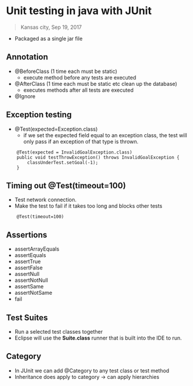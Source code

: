 # Unit testing in java with JUnit
> Kansas city, Sep 19, 2017

- Packaged as a single jar file

## Annotation

- @BeforeClass (1 time each must be static)
    - execute method before any tests are executed
- @AfterClass (1 time each must be static etc clean up the database)
    - executes methods after all tests are executed
- @Ignore

## Exception testing
- @Test(expected=Exception.class)
    - if we set the expected field equal to an exception class, the test will
    only pass if an exception of that type is thrown.

```
    @Test(expected = InvalidGoalException.class) 
    public void testThrowException() throws InvalidGoalException {
        classUnderTest.setGoal(-1);
    }
```

## Timing out @Test(timeout=100)
- Test network connection.
- Make the test to fail if it takes too long and blocks other tests

```
    @Test(timeout=100)
```

## Assertions
- assertArrayEquals
- assertEquals
- assertTrue
- assertFalse
- assertNull
- assertNotNull
- assertSame
- assertNotSame
- fail

## Test Suites
- Run a selected test classes together
- Eclipse will use the **Suite.class** runner that is built 
into the IDE to run.

## Category
- In JUnit we can add @Category to any test class or test method
- Inheritance does apply to category -> can apply hierarchies
